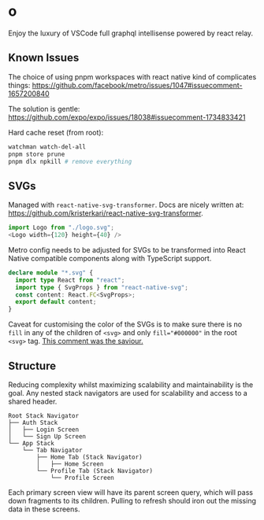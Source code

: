 # o

Enjoy the luxury of VSCode full graphql intellisense powered by react relay.

## Known Issues

The choice of using pnpm workspaces with react native kind of complicates things: https://github.com/facebook/metro/issues/1047#issuecomment-1657200840

The solution is gentle: https://github.com/expo/expo/issues/18038#issuecomment-1734833421

Hard cache reset (from root):

```bash
watchman watch-del-all
pnpm store prune
pnpm dlx npkill # remove everything
```

## SVGs

Managed with `react-native-svg-transformer`. Docs are nicely written at: https://github.com/kristerkari/react-native-svg-transformer.

```js
import Logo from "./logo.svg";
<Logo width={120} height={40} />
```

Metro config needs to be adjusted for SVGs to be transformed into React Native compatible components along with TypeScript support.

```ts
declare module "*.svg" {
  import type React from "react";
  import type { SvgProps } from "react-native-svg";
  const content: React.FC<SvgProps>;
  export default content;
}
```

Caveat for customising the color of the SVGs is to make sure there is no `fill` in any of the children of `<svg>` and only `fill="#000000"` in the root `<svg>` tag. [This comment was the saviour.](https://github.com/kristerkari/react-native-svg-transformer/issues/105#issuecomment-775891947)

## Structure

Reducing complexity whilst maximizing scalability and maintainability is the goal. Any nested stack navigators are used for scalability and access to a shared header.

```plaintext
Root Stack Navigator
├── Auth Stack
│   ├── Login Screen
│   └── Sign Up Screen
└── App Stack
    └── Tab Navigator
        ├── Home Tab (Stack Navigator)
        │   ├── Home Screen
        └── Profile Tab (Stack Navigator)
            └── Profile Screen
```

Each primary screen view will have its parent screen query, which will pass down fragments to its children. Pulling to refresh should iron out the missing data in these screens.